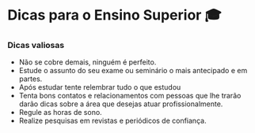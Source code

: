 # Dicas para o Ensino Superior :mortar_board:

### Dicas valiosas

- Não se cobre demais, ninguém é perfeito.
- Estude o assunto do seu exame ou seminário o mais antecipado e em partes.
- Após estudar tente relembrar tudo o que estudou
- Tenta bons contatos e relacionamentos com pessoas que lhe trarão darão dicas sobre a área que desejas atuar profissionalmente.
- Regule as horas de sono.
- Realize pesquisas em revistas e periódicos de confiança.

